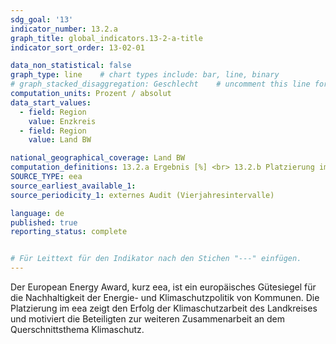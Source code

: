 ```yaml
---
sdg_goal: '13'
indicator_number: 13.2.a
graph_title: global_indicators.13-2-a-title 
indicator_sort_order: 13-02-01

data_non_statistical: false
graph_type: line    # chart types include: bar, line, binary
# graph_stacked_disaggregation: Geschlecht    # uncomment this line for stacked bars. eplace "Geschlecht" with the field of aggregation.
computation_units: Prozent / absolut
data_start_values:
  - field: Region
    value: Enzkreis
  - field: Region
    value: Land BW

national_geographical_coverage: Land BW
computation_definitions: 13.2.a Ergebnis [%] <br> 13.2.b Platzierung im Ranking (Baden-Württemberg, bundesweit)
SOURCE_TYPE: eea
source_earliest_available_1:
source_periodicity_1: externes Audit (Vierjahresintervalle)

language: de
published: true
reporting_status: complete


# Für Leittext für den Indikator nach den Stichen "---" einfügen.
---
```


Der European Energy Award, kurz eea, ist ein europäisches Gütesiegel für die Nachhaltigkeit der Energie- und Klimaschutzpolitik von Kommunen. Die Platzierung im eea zeigt den Erfolg der Klimaschutzarbeit des Landkreises und motiviert die Beteiligten zur weiteren Zusammenarbeit an dem Querschnittsthema Klimaschutz.